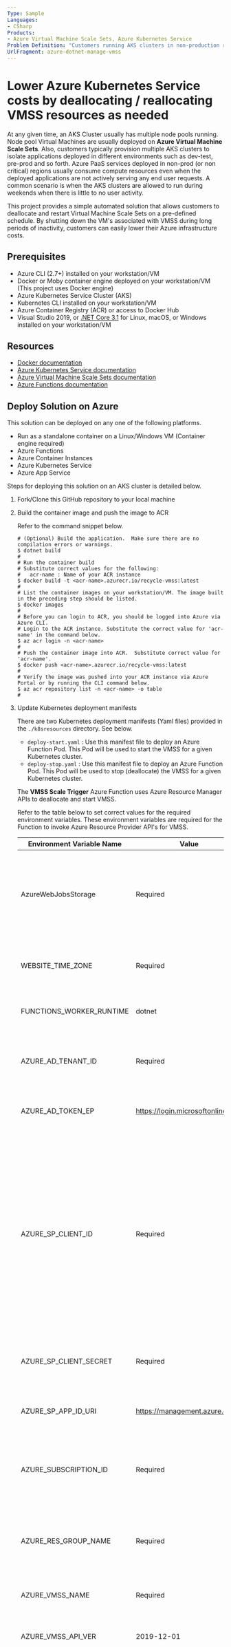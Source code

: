 ```yaml
---
Type: Sample
Languages:
- CSharp
Products:
- Azure Virtual Machine Scale Sets, Azure Kubernetes Service
Problem Definition: "Customers running AKS clusters in non-production regions often want to cut down infrastructure costs by decommissioning resources when they are not being used by anyone.  A common use case is shutting down VM machine scale sets associated with Azure Kubernetes Service during a period of inactivity such as a weekend.  This project attempts to provide a simple solution to address this requirement."
UrlFragment: azure-dotnet-manage-vmss
---
```


# Lower Azure Kubernetes Service costs by deallocating / reallocating VMSS resources as needed

At any given time, an AKS Cluster usually has multiple node pools running.  Node pool Virtual Machines are usually deployed on **Azure Virtual Machine Scale Sets**.  Also, customers typically provision multiple AKS clusters to isolate applications deployed in different environments such as dev-test, pre-prod and so forth.  Azure PaaS services deployed in non-prod (or non critical) regions usually consume compute resources even when the deployed applications are not actively serving any end user requests.  A common scenario is when the AKS clusters are allowed to run during weekends when there is little to no user activity.

This project provides a simple automated solution that allows customers to deallocate and restart Virtual Machine Scale Sets on a pre-defined schedule.  By shutting down the VM's associated with VMSS during long periods of inactivity, customers can easily lower their Azure infrastructure costs.

## Prerequisites

- Azure CLI (2.7+) installed on your workstation/VM
- Docker or Moby container engine deployed on your workstation/VM (This project uses Docker engine)
- Azure Kubernetes Service Cluster (AKS)
- Kubernetes CLI installed on your workstation/VM
- Azure Container Registry (ACR) or access to Docker Hub
- Visual Studio 2019, or [.NET Core 3.1](https://dotnet.microsoft.com/download/dotnet-core/3.1) for Linux, macOS, or Windows installed on your workstation/VM

## Resources

- [Docker documentation](https://docs.docker.com/)
- [Azure Kubernetes Service documentation](https://docs.microsoft.com/en-us/azure/aks/)
- [Azure Virtual Machine Scale Sets documentation](https://docs.microsoft.com/en-us/azure/virtual-machine-scale-sets/)
- [Azure Functions documentation](https://docs.microsoft.com/en-us/azure/azure-functions/)

## Deploy Solution on Azure
This solution can be deployed on any one of the following platforms.
- Run as a standalone container on a Linux/Windows VM (Container engine required)
- Azure Functions
- Azure Container Instances
- Azure Kubernetes Service
- Azure App Service

Steps for deploying this solution on an AKS cluster is detailed below.

1. Fork/Clone this GitHub repository to your local machine

2. Build the container image and push the image to ACR

   Refer to the command snippet below.

   ```
   # (Optional) Build the application.  Make sure there are no compilation errors or warnings.
   $ dotnet build
   #
   # Run the container build
   # Substitute correct values for the following:
   #   acr-name : Name of your ACR instance
   $ docker build -t <acr-name>.azurecr.io/recycle-vmss:latest
   #
   # List the container images on your workstation/VM. The image built in the preceding step should be listed.
   $ docker images
   #
   # Before you can login to ACR, you should be logged into Azure via Azure CLI.
   # Login to the ACR instance. Substitute the correct value for 'acr-name' in the command below.
   $ az acr login -n <acr-name>
   #
   # Push the container image into ACR.  Substitute correct value for 'acr-name'.
   $ docker push <acr-name>.azurecr.io/recycle-vmss:latest
   #
   # Verify the image was pushed into your ACR instance via Azure Portal or by running the CLI command below.
   $ az acr repository list -n <acr-name> -o table
   #
   ```

3. Update Kubernetes deployment manifests

   There are two Kubernetes deployment manifests (Yaml files) provided in the `./k8sresources` directory. See below.
   - `deploy-start.yaml` : Use this manifest file to deploy an Azure Function Pod.  This Pod will be used to start the VMSS for a given Kubernetes cluster.
   - `deploy-stop.yaml` : Use this manifest file to deploy an Azure Function Pod.  This Pod will be used to stop (deallocate) the VMSS for a given Kubernetes cluster.

   The **VMSS Scale Trigger** Azure Function uses Azure Resource Manager APIs to deallocate and start VMSS.

   Refer to the table below to set correct values for the required environment variables. These environment variables are required for the Function to invoke Azure Resource Provider API's for VMSS.

   Environment Variable Name | Value | Description
   ------------------------- | ----- | -----------
   AzureWebJobsStorage | Required | Azure Storage Account connection string. Azure Functions runtime uses this storage account to store/manipulate WebJobs logs. 
   WEBSITE_TIME_ZONE | Required | Set this value based on your time zone. The list of TZ strings can be found [here](https://en.wikipedia.org/wiki/List_of_tz_database_time_zones).
   FUNCTIONS_WORKER_RUNTIME | dotnet | Runtime for this Azure Function is **dotnet**. Leave this value as is.
   AZURE_AD_TENANT_ID | Required | Specify the Azure AD Tenant ID.  You can use Azure Portal or CLI to retrieve this value.
   AZURE_AD_TOKEN_EP | https://login.microsoftonline.com | Azure AD Token end-point.  Leave this value as is.
   AZURE_SP_CLIENT_ID | Required | This solution uses OAuth Client Credentials Flow to authenticate a *Service Principal* against Azure AD.  An Azure Service Principal ID with appropriate permissions to access the target VMSS resource is required.  Refer to [Azure AD documentation](https://docs.microsoft.com/en-us/azure/active-directory/develop/howto-create-service-principal-portal) to create a Service Principal and assign it relevant permissions. 
   AZURE_SP_CLIENT_SECRET | Required | The secret associated with the Azure AD Service Principal.
   AZURE_SP_APP_ID_URI | https://management.azure.com | This is the Azure Resource Manager API end-point.  Leave this value as is.
   AZURE_SUBSCRIPTION_ID | Required | Specify the Azure Subscription ID where the AKS cluster VMSS resource is deployed.
   AZURE_RES_GROUP_NAME | Required | Specify the Resource Group in which the VMSS resource is deployed.  This is usually the AKS cluster **node** resource group.
   AZURE_VMSS_NAME | Required | Specify the name of the VMSS.
   AZURE_VMSS_API_VER | 2019-12-01 | This is the Azure resource provider API version. You can leave this value as is.
   AZURE_VMSS_ACTION | Required | Specify the **action** to be performed on the VMSS.  Supported values are - start (to start the VMSS), deallocate (to stop and deallocate the VM's associated with the VMSS).
   VmssTriggerSchedule | Required | An NCRONTAB expression which specifies the Function execution schedule. Refer to the [Function documentation](https://docs.microsoft.com/en-us/azure/azure-functions/functions-bindings-timer?tabs=csharp#ncrontab-expressions) for details and correct syntax.

## Project code of conduct

This project has adopted the [Microsoft Open Source Code of Conduct](https://opensource.microsoft.com/codeofconduct/). For more information see the [Code of Conduct FAQ](https://opensource.microsoft.com/codeofconduct/faq/) or contact [opencode@microsoft.com](mailto:opencode@microsoft.com) with any additional questions or comments.
